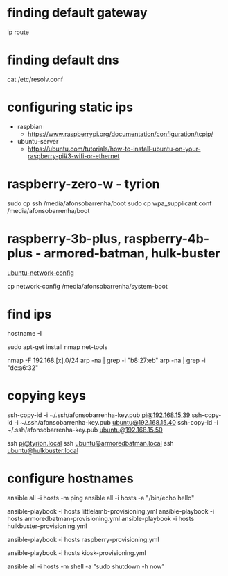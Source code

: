 # finding default gateway
ip route

# finding default dns
cat /etc/resolv.conf

# configuring static ips
- raspbian
    - https://www.raspberrypi.org/documentation/configuration/tcpip/
- ubuntu-server
    - https://ubuntu.com/tutorials/how-to-install-ubuntu-on-your-raspberry-pi#3-wifi-or-ethernet

# raspberry-zero-w - tyrion

sudo cp ssh /media/afonsobarrenha/boot
sudo cp wpa_supplicant.conf /media/afonsobarrenha/boot

# raspberry-3b-plus, raspberry-4b-plus - armored-batman, hulk-buster

[ubuntu-network-config](https://ubuntu.com/tutorials/how-to-install-ubuntu-on-your-raspberry-pi#3-wifi-or-ethernet)

cp network-config /media/afonsobarrenha/system-boot


# find ips

hostname -I

sudo apt-get install nmap net-tools

nmap -F 192.168.[x].0/24
arp -na | grep -i "b8:27:eb"
arp -na | grep -i "dc:a6:32"


# copying keys

ssh-copy-id -i ~/.ssh/afonsobarrenha-key.pub pi@192.168.15.39
ssh-copy-id -i ~/.ssh/afonsobarrenha-key.pub ubuntu@192.168.15.40
ssh-copy-id -i ~/.ssh/afonsobarrenha-key.pub ubuntu@192.168.15.50

ssh pi@tyrion.local
ssh ubuntu@armoredbatman.local
ssh ubuntu@hulkbuster.local

# configure hostnames

ansible all -i hosts -m ping
ansible all -i hosts -a "/bin/echo hello"

ansible-playbook -i hosts littlelamb-provisioning.yml
ansible-playbook -i hosts armoredbatman-provisioning.yml
ansible-playbook -i hosts hulkbuster-provisioning.yml

ansible-playbook -i hosts raspberry-provisioning.yml

ansible-playbook -i hosts kiosk-provisioning.yml

ansible all -i hosts -m shell -a "sudo shutdown -h now"